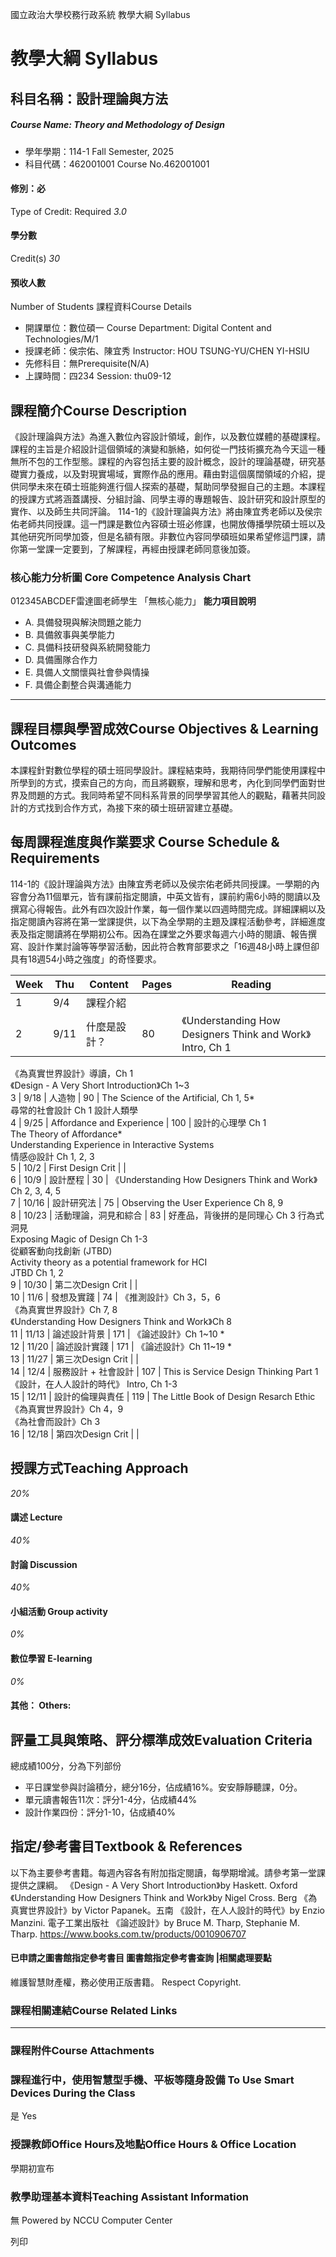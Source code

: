 國立政治大學校務行政系統 教學大綱 Syllabus
# 教學大綱 Syllabus
##  科目名稱：設計理論與方法 
#####  Course Name: Theory and Methodology of Design
  * 學年學期：114-1 Fall Semester, 2025 
  * 科目代碼：462001001 Course No.462001001


#### 修別：必
Type of Credit: Required 
_3.0_
#### 學分數
Credit(s)
_30_
#### 預收人數
Number of Students
課程資料Course Details
  * 開課單位：數位碩一 Course Department: Digital Content and Technologies/M/1 
  * 授課老師：侯宗佑、陳宜秀 Instructor: HOU TSUNG-YU/CHEN YI-HSIU 
  * 先修科目：無Prerequisite(N/A)
  * 上課時間：四234 Session: thu09-12


##  課程簡介Course Description
《設計理論與方法》為進入數位內容設計領域，創作，以及數位媒體的基礎課程。課程的主旨是介紹設計這個領域的演變和脈絡，如何從一門技術擴充為今天這一種無所不包的工作型態。課程的內容包括主要的設計概念，設計的理論基礎，研究基礎實力養成，以及對現實場域，實際作品的應用。藉由對這個廣闊領域的介紹，提供同學未來在碩士班能夠進行個人探索的基礎，幫助同學發掘自己的主題。本課程的授課方式將涵蓋講授、分組討論、同學主導的專題報告、設計研究和設計原型的實作、以及師生共同評論。
114-1的《設計理論與方法》將由陳宜秀老師以及侯宗佑老師共同授課。這一門課是數位內容碩士班必修課，也開放傳播學院碩士班以及其他研究所同學加簽，但是名額有限。非數位內容同學碩班如果希望修這門課，請你第一堂課一定要到，了解課程，再經由授課老師同意後加簽。
###  核心能力分析圖 Core Competence Analysis Chart
012345ABCDEF雷達圖老師學生
「無核心能力」 
**能力項目說明**
  * A. 具備發現與解決問題之能力
  * B. 具備敘事與美學能力
  * C. 具備科技研發與系統開發能力
  * D. 具備團隊合作力
  * E. 具備人文關懷與社會參與情操
  * F. 具備企劃整合與溝通能力


* * *
##  課程目標與學習成效Course Objectives & Learning Outcomes 
本課程針對數位學程的碩士班同學設計。課程結束時，我期待同學們能使用課程中所學到的方式，摸索自己的方向，而且將觀察，理解和思考，內化到同學們面對世界及問題的方式。我同時希望不同科系背景的同學學習其他人的觀點，藉著共同設計的方式找到合作方式，為接下來的碩士班研習建立基礎。
##  每周課程進度與作業要求 Course Schedule & Requirements
114-1的《設計理論與方法》由陳宜秀老師以及侯宗佑老師共同授課。一學期的內容會分為11個單元，皆有課前指定閱讀，中英文皆有，課前約需6小時的閱讀以及撰寫心得報告。此外有四次設計作業，每一個作業以四週時間完成。詳細課綱以及指定閱讀內容將在第一堂課提供，以下為全學期的主題及課程活動參考，詳細進度表及指定閱讀將在學期初公布。因為在課堂之外要求每週六小時的閱讀、報告撰寫、設計作業討論等等學習活動，因此符合教育部要求之「16週48小時上課但卻具有18週54小時之強度」的奇怪要求。  

Week | Thu | Content | Pages | Reading  
---|---|---|---|---  
1 | 9/4 | 課程介紹 |  |   
2 | 9/11 | 什麼是設計？ | 80 | 《Understanding How Designers Think and Work》Intro, Ch 1  
《為真實世界設計》導讀，Ch 1  
《Design - A Very Short Introduction》Ch 1~3  
3 | 9/18 | 人造物 | 90 | The Science of the Artificial, Ch 1, 5*  
尋常的社會設計 Ch 1 設計人類學  
4 | 9/25 | Affordance and Experience | 100 | 設計的心理學 Ch 1  
The Theory of Affordance*  
Understanding Experience in Interactive Systems  
情感@設計 Ch 1, 2, 3  
5 | 10/2 | First Design Crit |  |   
6 | 10/9 | 設計歷程 | 30 | 《Understanding How Designers Think and Work》Ch 2, 3, 4, 5  
7 | 10/16 | 設計研究法 | 75 | Observing the User Experience Ch 8, 9  
8 | 10/23 | 活動理論，洞見和綜合 | 83 | 好產品，背後拼的是同理心 Ch 3 行為式洞見  
Exposing Magic of Design Ch 1-3  
從顧客動向找創新 (JTBD)  
Activity theory as a potential framework for HCI  
JTBD Ch 1, 2  
9 | 10/30 | 第二次Design Crit |  |   
10 | 11/6 | 發想及實踐 | 74 | 《推測設計》Ch 3，5，6  
《為真實世界設計》Ch 7, 8  
《Understanding How Designers Think and Work》Ch 8  
11 | 11/13 | 論述設計背景 | 171 | 《論述設計》Ch 1~10 *  
12 | 11/20 | 論述設計實踐 | 171 | 《論述設計》Ch 11~19 *  
13 | 11/27 | 第三次Design Crit |  |   
14 | 12/4 | 服務設計 + 社會設計 | 107 | This is Service Design Thinking Part 1  
《設計，在人人設計的時代》 Intro, Ch 1-3  
15 | 12/11 | 設計的倫理與責任 | 119 | The Little Book of Design Resarch Ethic  
《為真實世界設計》Ch 4，9  
《為社會而設計》Ch 3  
16 | 12/18 | 第四次Design Crit |  |   
##  授課方式Teaching Approach
_20%_
####  講述 Lecture
_40%_
####  討論 Discussion
_40%_
####  小組活動 Group activity
_0%_
####  數位學習 E-learning
_0%_
####  其他： Others:
##  評量工具與策略、評分標準成效Evaluation Criteria
總成績100分，分為下列部份
  * 平日課堂參與討論積分，總分16分，佔成績16%。安安靜靜聽課，0分。
  * 單元讀書報告11次：評分1-4分，佔成績44%
  * 設計作業四份：評分1-10，佔成績40%


##  指定/參考書目Textbook & References
以下為主要參考書籍。每週內容各有附加指定閱讀，每學期增減。請參考第一堂課提供之課綱。
《Design - A Very Short Introduction》by Haskett. Oxford
《Understanding How Designers Think and Work》by Nigel Cross. Berg
《為真實世界設計》by Victor Papanek。五南
《設計，在人人設計的時代》by Enzio Manzini. 電子工業出版社
《論述設計》by Bruce M. Tharp, Stephanie M. Tharp. https://www.books.com.tw/products/0010906707
####  已申請之圖書館指定參考書目  圖書館指定參考書查詢 |相關處理要點
維護智慧財產權，務必使用正版書籍。 Respect Copyright.
###  課程相關連結Course Related Links
* * *
###  課程附件Course Attachments
###  課程進行中，使用智慧型手機、平板等隨身設備 To Use Smart Devices During the Class
是  Yes
###  授課教師Office Hours及地點Office Hours & Office Location
學期初宣布
###  教學助理基本資料Teaching Assistant Information
無
Powered by NCCU Computer Center
  
列印
